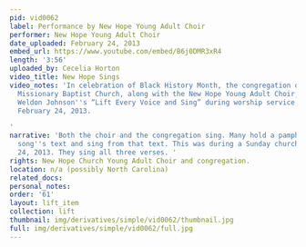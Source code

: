 ```yaml
---
pid: vid0062
label: Performance by New Hope Young Adult Choir
performer: New Hope Young Adult Choir
date_uploaded: February 24, 2013
embed_url: https://www.youtube.com/embed/B6j0DMR3xR4
length: '3:56'
uploaded_by: Cecelia Horton
video_title: New Hope Sings
video_notes: 'In celebration of Black History Month, the congregation of New Hope
  Missionary Baptist Church, along with the New Hope Young Adult Choir, sings James
  Weldon Johnson''s “Lift Every Voice and Sing” during worship service on Sunday,
  February 24, 2013.

'
narrative: 'Both the choir and the congregation sing. Many hold a pamphlet with the
  song''s text and sing from that text. This was during a Sunday church service, February
  24, 2013. They sing all three verses. '
rights: New Hope Church Young Adult Choir and congregation.
location: n/a (possibly North Carolina)
related_docs: 
personal_notes: 
order: '61'
layout: lift_item
collection: lift
thumbnail: img/derivatives/simple/vid0062/thumbnail.jpg
full: img/derivatives/simple/vid0062/full.jpg
---
```

